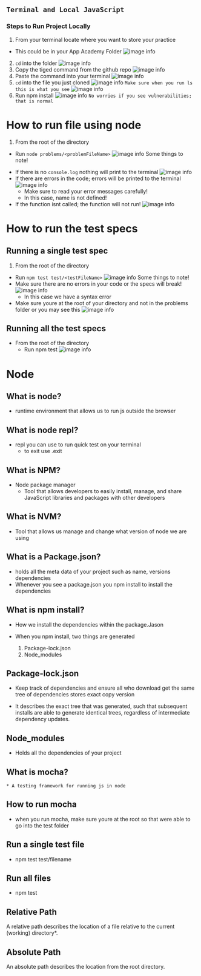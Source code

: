 

## `Terminal and Local JavaScript`
###  Steps to Run Project Locally
  1. From your terminal locate where you want to store your practice
  * This could be in your App Academy Folder
      ![image info](./images/image1.png)
  2. `cd` into the folder
    ![image info](./images/image2.png)
  3. Copy the tiged command from the github repo
    ![image info](./images/image3.png)
  4. Paste the command into your terminal
   ![image info](./images/image4.png)
  5. `cd` into the file you just cloned
   ![image info](./images/image5.png)
   `Make sure when you run ls this is what you see`
   ![image info](./images/image6.png)
  6. Run npm install
  ![image info](./images/image7.png)
  `No worries if you see vulnerabilities; that is normal`

# How to run file using node
  1. From the root of the directory
   * Run `node problems/<problemFileName>`
![image info](./images/image8.png)
  Some things to note!
  - If there is no `console.log` nothing will print to the terminal
  ![image info](./images/image9.png)
  - If there are errors in the code; errors will be printed to the terminal
   ![image info](./images/image10.png)
    - Make sure to read your error messages carefully!
    - In this case, name is not defined!
  - If the function isnt called; the function will not run!
   ![image info](./images/image11.png)

# How to run the test specs
## Running a single test spec
 1. From the root of the directory
   * Run `npm test test/<testFileName>`
  ![image info](./images/image12.png)
  Some things to note!
  * Make sure there are no errors in your code or the specs will break!
  ![image info](./images/image13.png)
    * In this case we have a syntax error
  * Make sure youre at the root of your directory and not in the problems folder or you may see this
  ![image info](./images/image14.png)
## Running all the test specs
* From the root of the directory
  * Run npm test
![image info](./images/image15.png)


# Node
  ## What is node?
  - runtime environment that allows us to run js outside the browser

  ## What is node repl?
  - repl you can use to run quick test on your terminal
    * to exit use .exit

 ##  What is NPM?
  - Node package manager
    * Tool that allows developers to easily install, manage, and share JavaScript libraries and packages with other developers

  ## What is NVM?
  * Tool that allows us manage and change what version of node we are using

  ## What is a Package.json?
  * holds all the meta data of your project such as name, versions dependencies
  * Whenever you see a package.json you npm install to install the dependencies

  ## What is npm install?
  * How we install the dependencies within the package.Jason

  * When you npm install, two things are generated
    1. Package-lock.json
    2. Node_modules

  ## Package-lock.json
  * Keep track of dependencies and ensure all who download get the same tree of dependencies stores exact copy version

  * It describes the exact tree that was generated, such that subsequent installs are able to generate identical trees, regardless of intermediate dependency updates.

  ## Node_modules
  * Holds all the dependencies of your project
  ## What is mocha?
    * A testing framework for running js in node

  ## How to run mocha
  * when you run mocha, make sure youre at the root so that were able to go into the test folder

  ## Run a single test file
  * npm test test/filename

  ## Run all files
  * npm test

## Relative Path
  A relative path describes the location of a file relative to the current (working) directory*. 
## Absolute Path
  An absolute path describes the location from the root directory.


